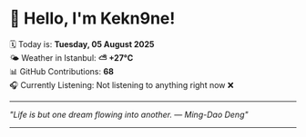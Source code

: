 # 👋 Hello, I'm Kekn9ne!

🗓️ Today is: **Tuesday, 05 August 2025**  
🌤️ Weather in Istanbul: **⛅️  +27°C**  
📊 GitHub Contributions: **68**  
🎧 Currently Listening: Not listening to anything right now ❌

---

_"Life is but one dream flowing into another. — *Ming-Dao Deng*"_

---
